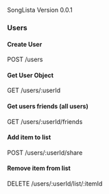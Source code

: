 SongLista Version 0.0.1

### Users

#### Create User
POST   /users

#### Get User Object
GET    /users/:userId

#### Get users friends (all users)
GET    /users/:userId/friends

#### Add item to list
POST   /users/:userId/share

#### Remove item from list
DELETE /users/:userId/list/:itemId
